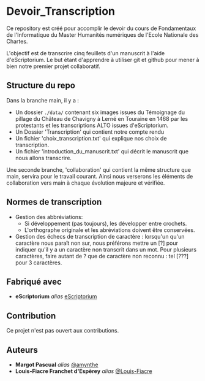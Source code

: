 # Devoir_Transcription

Ce repository est créé pour accomplir le devoir du cours de Fondamentaux de l'Informatique du Master Humanités numériques de l'Ecole Nationale des Chartes.


L'objectif est de transcrire cinq feuillets d'un manuscrit à l'aide d'eScriptorium.
Le but étant d'apprendre à utiliser git et github pour mener à bien notre premier projet collaboratif.

## Structure du repo

Dans la branche main, il y a : 

- Un dossier `./data/` contenant six images issues du Témoignage du pillage du Château de Chavigny à Lerné en Touraine en 1468 par les protestants et les transcriptions ALTO issues d'eScriptorium.
- Un Dossier 'Transcription' qui contient notre compte rendu
- Un fichier 'choix_transcription.txt' qui explique nos choix de transcription.
- Un fichier 'introduction_du_manuscrit.txt' qui décrit le manuscrit que nous allons transcrire.

Une seconde branche, 'collaboration' qui contient la même structure que main, servira pour le travail courant. Ainsi nous verserons les éléments de collaboration vers main à chaque évolution majeure et vérifiée.

## Normes de transcription

- Gestion des abbréviations: 
    - Si développement (pas toujours), les développer entre crochets.
    - L'orthographe originale et les abréviations doivent être conservées.
- Gestion des échecs de transcription de caractère : lorsqu'un qu'un caractère nous paraît non sur, nous préférons mettre un [?] pour indiquer qu'il y a un caractère non transcrit dans un mot. Pour plusieurs caractères, faire autant de ? que de caractère non reconnu : tel [???] pour 3 caractères.


## Fabriqué avec

* **eScriptorium** _alias_ [eScriptorium](https://escriptorium.inria.fr)

## Contribution

Ce projet n'est pas ouvert aux contributions.

## Auteurs

* **Margot Pascual** _alias_ [@amynthe](https://github.com/amynthe)
* **Louis-Fiacre Franchet d'Espèrey** _alias_ [@Louis-Fiacre](https://github.com/Louis-Fiacre)
